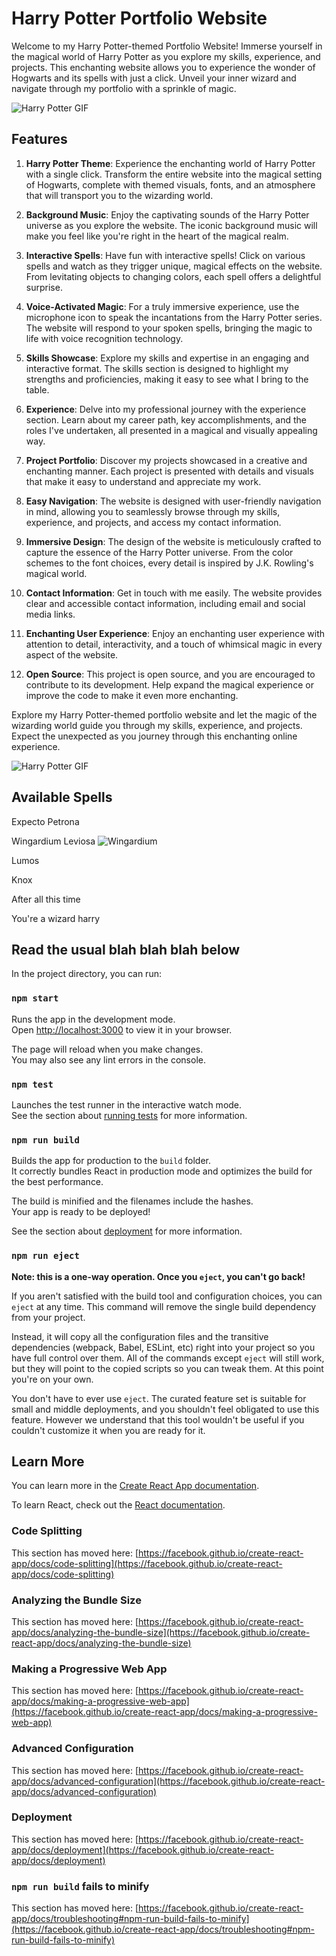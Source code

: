 # Harry Potter Portfolio Website

Welcome to my Harry Potter-themed Portfolio Website! Immerse yourself in the magical world of Harry Potter as you explore my skills, experience, and projects. This enchanting website allows you to experience the wonder of Hogwarts and its spells with just a click. Unveil your inner wizard and navigate through my portfolio with a sprinkle of magic.

![Harry Potter GIF](https://64.media.tumblr.com/71e7064ae0891396e1a1fbd3e162f6ed/tumblr_nqew0vOsp91r83d7lo3_500.gifv)

## Features

1. **Harry Potter Theme**: Experience the enchanting world of Harry Potter with a single click. Transform the entire website into the magical setting of Hogwarts, complete with themed visuals, fonts, and an atmosphere that will transport you to the wizarding world.

2. **Background Music**: Enjoy the captivating sounds of the Harry Potter universe as you explore the website. The iconic background music will make you feel like you're right in the heart of the magical realm.

3. **Interactive Spells**: Have fun with interactive spells! Click on various spells and watch as they trigger unique, magical effects on the website. From levitating objects to changing colors, each spell offers a delightful surprise.

4. **Voice-Activated Magic**: For a truly immersive experience, use the microphone icon to speak the incantations from the Harry Potter series. The website will respond to your spoken spells, bringing the magic to life with voice recognition technology.

5. **Skills Showcase**: Explore my skills and expertise in an engaging and interactive format. The skills section is designed to highlight my strengths and proficiencies, making it easy to see what I bring to the table.

6. **Experience**: Delve into my professional journey with the experience section. Learn about my career path, key accomplishments, and the roles I've undertaken, all presented in a magical and visually appealing way.

7. **Project Portfolio**: Discover my projects showcased in a creative and enchanting manner. Each project is presented with details and visuals that make it easy to understand and appreciate my work.

8. **Easy Navigation**: The website is designed with user-friendly navigation in mind, allowing you to seamlessly browse through my skills, experience, and projects, and access my contact information.

9. **Immersive Design**: The design of the website is meticulously crafted to capture the essence of the Harry Potter universe. From the color schemes to the font choices, every detail is inspired by J.K. Rowling's magical world.

10. **Contact Information**: Get in touch with me easily. The website provides clear and accessible contact information, including email and social media links.

11. **Enchanting User Experience**: Enjoy an enchanting user experience with attention to detail, interactivity, and a touch of whimsical magic in every aspect of the website.

12. **Open Source**: This project is open source, and you are encouraged to contribute to its development. Help expand the magical experience or improve the code to make it even more enchanting.

Explore my Harry Potter-themed portfolio website and let the magic of the wizarding world guide you through my skills, experience, and projects. Expect the unexpected as you journey through this enchanting online experience.

![Harry Potter GIF](https://media0.giphy.com/media/7tn6Y2NgbLw8o/giphy.gif?cid=ecf05e47bwkwey1cbvlezrevriei0xj03w0eekme5qxstqfx&ep=v1_gifs_search&rid=giphy.gif&ct=g)


## Available Spells

Expecto Petrona

Wingardium Leviosa
![Wingardium](https://media1.tenor.com/m/Ee54nMe1LpgAAAAd/its-leviosa-not-leviosar.gif)

Lumos

Knox

After all this time

You're a wizard harry

## Read the usual blah blah blah below

In the project directory, you can run:

### `npm start`

Runs the app in the development mode.\
Open [http://localhost:3000](http://localhost:3000) to view it in your browser.

The page will reload when you make changes.\
You may also see any lint errors in the console.

### `npm test`

Launches the test runner in the interactive watch mode.\
See the section about [running tests](https://facebook.github.io/create-react-app/docs/running-tests) for more information.

### `npm run build`

Builds the app for production to the `build` folder.\
It correctly bundles React in production mode and optimizes the build for the best performance.

The build is minified and the filenames include the hashes.\
Your app is ready to be deployed!

See the section about [deployment](https://facebook.github.io/create-react-app/docs/deployment) for more information.

### `npm run eject`

**Note: this is a one-way operation. Once you `eject`, you can't go back!**

If you aren't satisfied with the build tool and configuration choices, you can `eject` at any time. This command will remove the single build dependency from your project.

Instead, it will copy all the configuration files and the transitive dependencies (webpack, Babel, ESLint, etc) right into your project so you have full control over them. All of the commands except `eject` will still work, but they will point to the copied scripts so you can tweak them. At this point you're on your own.

You don't have to ever use `eject`. The curated feature set is suitable for small and middle deployments, and you shouldn't feel obligated to use this feature. However we understand that this tool wouldn't be useful if you couldn't customize it when you are ready for it.

## Learn More

You can learn more in the [Create React App documentation](https://facebook.github.io/create-react-app/docs/getting-started).

To learn React, check out the [React documentation](https://reactjs.org/).

### Code Splitting

This section has moved here: [https://facebook.github.io/create-react-app/docs/code-splitting](https://facebook.github.io/create-react-app/docs/code-splitting)

### Analyzing the Bundle Size

This section has moved here: [https://facebook.github.io/create-react-app/docs/analyzing-the-bundle-size](https://facebook.github.io/create-react-app/docs/analyzing-the-bundle-size)

### Making a Progressive Web App

This section has moved here: [https://facebook.github.io/create-react-app/docs/making-a-progressive-web-app](https://facebook.github.io/create-react-app/docs/making-a-progressive-web-app)

### Advanced Configuration

This section has moved here: [https://facebook.github.io/create-react-app/docs/advanced-configuration](https://facebook.github.io/create-react-app/docs/advanced-configuration)

### Deployment

This section has moved here: [https://facebook.github.io/create-react-app/docs/deployment](https://facebook.github.io/create-react-app/docs/deployment)

### `npm run build` fails to minify

This section has moved here: [https://facebook.github.io/create-react-app/docs/troubleshooting#npm-run-build-fails-to-minify](https://facebook.github.io/create-react-app/docs/troubleshooting#npm-run-build-fails-to-minify)

